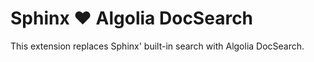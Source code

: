 # Sphinx :heart: Algolia DocSearch

This extension replaces Sphinx' built-in search with Algolia DocSearch.
